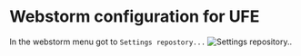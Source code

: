 # Webstorm configuration for UFE

In the webstorm menu got to `Settings repostory...`
![Settings repository..](https://github.com/CosticaPuntaru/webstorm-config/assets/menu.png)